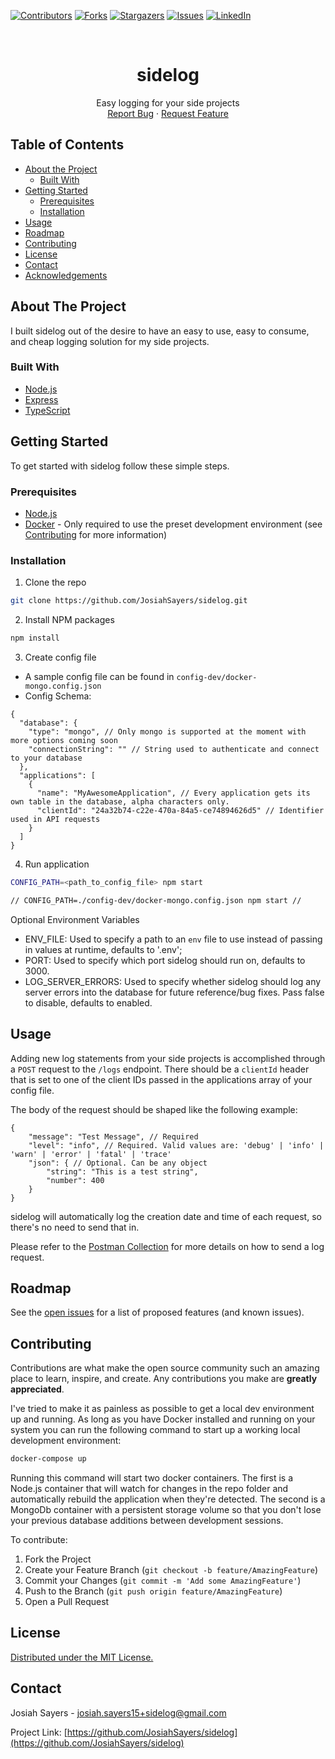 [![Contributors][contributors-shield]][contributors-url]
[![Forks][forks-shield]][forks-url]
[![Stargazers][stars-shield]][stars-url]
[![Issues][issues-shield]][issues-url]
[![LinkedIn][linkedin-shield]][linkedin-url]



<br />
<p align="center">
  <h1 align="center">sidelog</h3>

  <p align="center">
    Easy logging for your side projects
    <br />
    <a href="https://github.com/JosiahSayers/sidelog/issues">Report Bug</a>
    ·
    <a href="https://github.com/JosiahSayers/sidelog/issues">Request Feature</a>
  </p>
</p>



<!-- TABLE OF CONTENTS -->
## Table of Contents

* [About the Project](#about-the-project)
  * [Built With](#built-with)
* [Getting Started](#getting-started)
  * [Prerequisites](#prerequisites)
  * [Installation](#installation)
* [Usage](#usage)
* [Roadmap](#roadmap)
* [Contributing](#contributing)
* [License](#license)
* [Contact](#contact)
* [Acknowledgements](#acknowledgements)



<!-- ABOUT THE PROJECT -->
## About The Project

I built sidelog out of the desire to have an easy to use, easy to consume, and cheap logging solution for my side projects.

### Built With

* [Node.js](https://github.com/nodejs/node)
* [Express](https://github.com/expressjs/express)
* [TypeScript](https://github.com/microsoft/TypeScript)



## Getting Started

To get started with sidelog follow these simple steps.

### Prerequisites

* [Node.js](https://nodejs.org/en/download/)
* [Docker](https://www.docker.com/get-started) - Only required to use the preset development environment (see [Contributing](#contributing) for more information)

### Installation

1. Clone the repo
```sh
git clone https://github.com/JosiahSayers/sidelog.git
```
2. Install NPM packages
```sh
npm install
```
3. Create config file
  - A sample config file can be found in `config-dev/docker-mongo.config.json`
  - Config Schema:
  ```
  {
    "database": {
      "type": "mongo", // Only mongo is supported at the moment with more options coming soon
      "connectionString": "" // String used to authenticate and connect to your database
    },
    "applications": [
      {
        "name": "MyAwesomeApplication", // Every application gets its own table in the database, alpha characters only.
        "clientId": "24a32b74-c22e-470a-84a5-ce74894626d5" // Identifier used in API requests
      }
    ]
  }
  ```
4. Run application
```sh
CONFIG_PATH=<path_to_config_file> npm start

// CONFIG_PATH=./config-dev/docker-mongo.config.json npm start //
```
Optional Environment Variables
  - ENV_FILE: Used to specify a path to an `env` file to use instead of passing in values at runtime, defaults to '.env';
  - PORT: Used to specify which port sidelog should run on, defaults to 3000.
  - LOG_SERVER_ERRORS: Used to specify whether sidelog should log any server errors into the database for future reference/bug fixes. Pass false to disable, defaults to enabled.



## Usage

Adding new log statements from your side projects is accomplished through a `POST` request to the `/logs` endpoint. There should be a `clientId` header that is set to one of the client IDs passed in the applications array of your config file.

The body of the request should be shaped like the following example:

```
{
    "message": "Test Message", // Required
    "level": "info", // Required. Valid values are: 'debug' | 'info' | 'warn' | 'error' | 'fatal' | 'trace'
    "json": { // Optional. Can be any object
        "string": "This is a test string",
        "number": 400
    }
}
```

sidelog will automatically log the creation date and time of each request, so there's no need to send that in.

Please refer to the [Postman Collection](https://github.com/JosiahSayers/sidelog/blob/develop/config-dev/sidelog.postman_collection.json) for more details on how to send a log request.

## Roadmap

See the [open issues](https://github.com/JosiahSayers/sidelog/issues) for a list of proposed features (and known issues).



## Contributing

Contributions are what make the open source community such an amazing place to learn, inspire, and create. Any contributions you make are **greatly appreciated**.

I've tried to make it as painless as possible to get a local dev environment up and running. As long as you have Docker installed and running on your system you can run the following command to start up a working local development environment:

```sh
docker-compose up
```

Running this command will start two docker containers. The first is a Node.js container that will watch for changes in the repo folder and automatically rebuild the application when they're detected. The second is a MongoDb container with a persistent storage volume so that you don't lose your previous database additions between development sessions.

To contribute:

1. Fork the Project
2. Create your Feature Branch (`git checkout -b feature/AmazingFeature`)
3. Commit your Changes (`git commit -m 'Add some AmazingFeature'`)
4. Push to the Branch (`git push origin feature/AmazingFeature`)
5. Open a Pull Request


## License

[Distributed under the MIT License.](https://josiah-sayers.mit-license.org/)



## Contact

Josiah Sayers - josiah.sayers15+sidelog@gmail.com

Project Link: [https://github.com/JosiahSayers/sidelog](https://github.com/JosiahSayers/sidelog)





<!-- MARKDOWN LINKS & IMAGES -->
<!-- https://www.markdownguide.org/basic-syntax/#reference-style-links -->
[contributors-shield]: https://img.shields.io/github/contributors/JosiahSayers/sidelog.svg?style=flat-square
[contributors-url]: https://github.com/JosiahSayers/sidelog/graphs/contributors
[forks-shield]: https://img.shields.io/github/forks/JosiahSayers/sidelog.svg?style=flat-square
[forks-url]: https://github.com/JosiahSayers/sidelog/network/members
[stars-shield]: https://img.shields.io/github/stars/JosiahSayers/sidelog.svg?style=flat-square
[stars-url]: https://github.com/JosiahSayers/sidelog/stargazers
[issues-shield]: https://img.shields.io/github/issues/JosiahSayers/sidelog.svg?style=flat-square
[issues-url]: https://github.com/JosiahSayers/sidelog/issues
[linkedin-shield]: https://img.shields.io/badge/-LinkedIn-black.svg?style=flat-square&logo=linkedin&colorB=555
[linkedin-url]: https://linkedin.com/in/josiah-sayers
[product-screenshot]: images/screenshot.png
